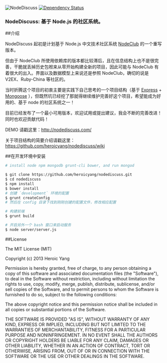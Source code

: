 ![NodeDiscuss](http://nodediscuss.u.qiniudn.com/assets/img/logo.png) [![Dependency Status](https://gemnasium.com/heroicyang/nodediscuss.png)](https://gemnasium.com/heroicyang/nodediscuss)

### NodeDiscuss: 基于 Node.js 的社区系统。

##介绍

NodeDiscuss 起初是计划基于 Node.js 中文技术社区系统 [NodeClub] 的一个重写版本。  

但由于 NodeClub 所使用依赖库的版本都比较滞后，且在信息结构上也不是很完善，干脆就丢掉历史包袱来从零开始构建全新的项目，因此可能与 NodeClub 有着很大的出入。界面以及数据模型上来说还是参照 NodeClub，确切的说是 V2EX、Ruby-China 等社区的。

当时折腾这个项目的初衷主要是实践下自己思考的一个项目结构（基于 [Express] + [Mongoose] ），但既然坑已经挖了那就得继续维护完善好这个项目，希望能成为好用的、基于 node 的社区系统之一！

目前已经发布了一个最小可用版本，欢迎试用或提出建议，我会不断的完善改进！同时也欢迎贡献代码！

DEMO 请戳这里：http://nodediscuss.com/

关于项目结构的简要介绍请戳这里：https://github.com/heroicyang/nodediscuss/wiki

##在开发环境中安装

```bash
# install node npm mongodb grunt-cli bower, and run mongod

$ git clone https://github.com/heroicyang/nodediscuss.git
$ cd nodediscuss
$ npm install
$ bower install
# 创建 `development` 环境的配置
$ grunt createConfig
# 然后在 config 目录下找到刚刚创建的配置文件，修改相应配置

# 构建前端
$ grunt build

# 开启另外一个 bash 窗口来启动服务
$ node server/server.js
```

##License

The MIT License (MIT)

Copyright (c) 2013 Heroic Yang

Permission is hereby granted, free of charge, to any person obtaining a copy of
this software and associated documentation files (the "Software"), to deal in
the Software without restriction, including without limitation the rights to
use, copy, modify, merge, publish, distribute, sublicense, and/or sell copies of
the Software, and to permit persons to whom the Software is furnished to do so,
subject to the following conditions:

The above copyright notice and this permission notice shall be included in all
copies or substantial portions of the Software.

THE SOFTWARE IS PROVIDED "AS IS", WITHOUT WARRANTY OF ANY KIND, EXPRESS OR
IMPLIED, INCLUDING BUT NOT LIMITED TO THE WARRANTIES OF MERCHANTABILITY, FITNESS
FOR A PARTICULAR PURPOSE AND NONINFRINGEMENT. IN NO EVENT SHALL THE AUTHORS OR
COPYRIGHT HOLDERS BE LIABLE FOR ANY CLAIM, DAMAGES OR OTHER LIABILITY, WHETHER
IN AN ACTION OF CONTRACT, TORT OR OTHERWISE, ARISING FROM, OUT OF OR IN
CONNECTION WITH THE SOFTWARE OR THE USE OR OTHER DEALINGS IN THE SOFTWARE.

[CNode]: http://cnodejs.org/
[NodeClub]: https://github.com/cnodejs/nodeclub
[Express]: http://expressjs.com/
[Mongoose]: http://mongoosejs.com/
[CNode]: http://cnodejs.org/
